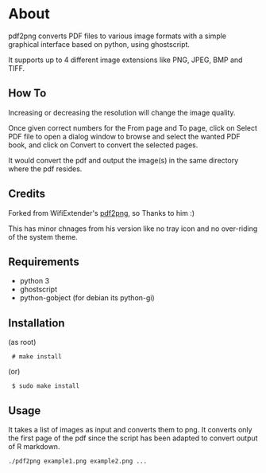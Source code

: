 About
=======

pdf2png converts PDF files to various image formats with a simple graphical interface based on python, using ghostscript.

It supports up to 4 different image extensions like PNG, JPEG, BMP and TIFF.

## How To

Increasing or decreasing the resolution will change the image quality.

Once given correct numbers for the From page and To page, click on Select PDF file to open a dialog window to browse and select the wanted PDF book, and click on Convert to convert the selected pages.

It would convert the pdf and output the image(s) in the same directory where the pdf resides.

## Credits

Forked from WifiExtender's <a href="https://github.com/wifiextender/pdf2png">pdf2png</a>, so Thanks to him :)

This has minor chnages from his version like no tray icon and no over-riding of the system theme.

## Requirements

* python 3
* ghostscript
* python-gobject (for debian its python-gi)

## Installation

(as root)
~~~~
 # make install
~~~~
(or)
~~~~
 $ sudo make install
~~~~

## Usage

It takes a list of images as input and converts them to png. It converts only the first page of the pdf since the script has been adapted to convert output of R markdown.

`./pdf2png example1.png example2.png ...`



